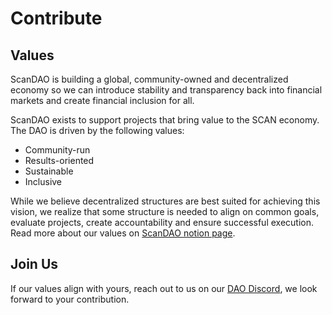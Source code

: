 # Contribute

## Values

ScanDAO is building a global, community-owned and decentralized economy so we
can introduce stability and transparency back into financial markets and create
financial inclusion for all.

ScanDAO exists to support projects that bring value to the SCAN economy. The
DAO is driven by the following values:

- Community-run
- Results-oriented
- Sustainable
- Inclusive

While we believe decentralized structures are best suited for achieving this vision,
we realize that some structure is needed to align on common goals, evaluate projects,
create accountability and ensure successful execution. Read more about our values
on [ScanDAO notion page](https://www.notion.so/Values-3b79be0101aa4aa9a4dee4463ddad92e).

## Join Us

If our values align with yours, reach out to us on our [DAO Discord](https://discord.gg/42xFV68uEf),
we look forward to your contribution.
